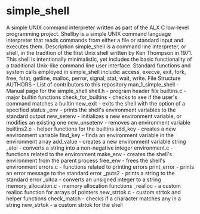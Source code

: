 # simple_shell
A simple UNIX command interpreter written as part of the ALX C low-level programming project.
Shellby is a simple UNIX command language interpreter that reads commands from either a file or standard input and executes them.
Description
simple_shell is a command line interpreter, or shell, in the tradition of the first Unix shell written by Ken Thompson in 1971. This shell is intentionally minimalistic, yet includes the basic functionality of a traditional Unix-like command line user interface. Standard functions and system calls employed in simple_shell include: access, execve, exit, fork, free, fstat, getline, malloc, perror, signal, stat, wait, write.
File Structure
AUTHORS - List of contributors to this repository
man_1_simple_shell - Manual page for the simple_shell
shell.h - program header file
builtins.c - major builtin functions
check_for_builtins - checks to see if the user's command matches a builtin
new_exit - exits the shell with the option of a specified status
_env - prints the shell's environment variables to the standard output
new_setenv - initializes a new environment variable, or modifies an existing one
new_unsetenv - removes an environment variable
builtins2.c - helper functions for the builtins
add_key - creates a new environment variable
find_key - finds an environment variable in the environment array
add_value - creates a new environment variable string
_atoi - converts a string into a non-negative integer
environment.c - functions related to the environment
make_env - creates the shell's environment from the parent process
free_env - frees the shell's environment
errors.c - functions related to printing errors
print_error - prints an error message to the standard error
_puts2 - prints a string to the standard error
_uitoa - converts an unsigned integer to a string
memory_allocation.c - memory allocation functions
_realloc - a custom realloc function for arrays of pointers
new_strtok.c - custom strtok and helper functions
check_match - checks if a character matches any in a string
new_strtok - a custom strtok for the shell
